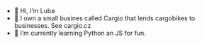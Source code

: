 - 👋 Hi, I’m Luba
- 👀 I own a small busines called Cargio that lends cargobikes to businesses. See cargio.cz
- 🌱 I’m currently learning Python an JS for fun.
<!---
Lubka024/Lubka024 is a ✨ special ✨ repository because its `README.md` (this file) appears on your GitHub profile.
You can click the Preview link to take a look at your changes.
--->
